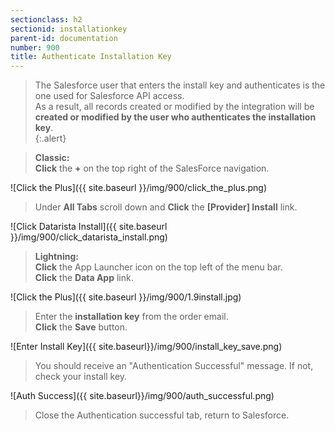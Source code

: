 ```yaml
---
sectionclass: h2
sectionid: installationkey
parent-id: documentation
number: 900
title: Authenticate Installation Key
---
```

>The Salesforce user that enters the install key and authenticates is the one used for Salesforce API access.  
As a result, all records created or modified by the integration will be **created or modified by the user who authenticates the installation key**.   
{:.alert}

>**Classic:**  
**Click** the **+** on the top right of the SalesForce navigation.

![Click the Plus]({{ site.baseurl }}/img/900/click_the_plus.png)  

>Under **All Tabs** scroll down and **Click** the **[Provider] Install** link.

![Click Datarista Install]({{ site.baseurl }}/img/900/click_datarista_install.png)

>**Lightning:**  
**Click** the App Launcher icon on the top left of the menu bar.  
**Click** the **Data App** link.

![Click the Plus]({{ site.baseurl }}/img/900/1.9install.jpg)  

>Enter the **installation key** from the order email.  
**Click** the **Save** button.

![Enter Install Key]({{ site.baseurl}}/img/900/install_key_save.png)

>You should receive an "Authentication Successful" message. If not, check your install key.

![Auth Success]({{ site.baseurl}}/img/900/auth_successful.png)

>Close the Authentication successful tab, return to Salesforce.
